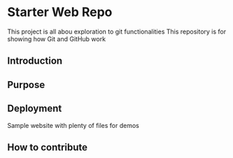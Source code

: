 # Starter Web Repo
This project is all abou exploration to git functionalities
This repository is for showing how Git and GitHub work
## Introduction



## Purpose


## Deployment

Sample website with plenty of files for demos
## How to contribute
